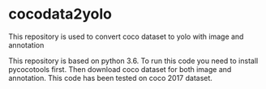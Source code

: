 # cocodata2yolo
This repository is used to convert coco dataset to yolo with image and annotation

This repository is based on python 3.6.
To run this code you need to install pycocotools first. Then download coco dataset for both image and annotation. This code has been tested on coco 2017 dataset.
